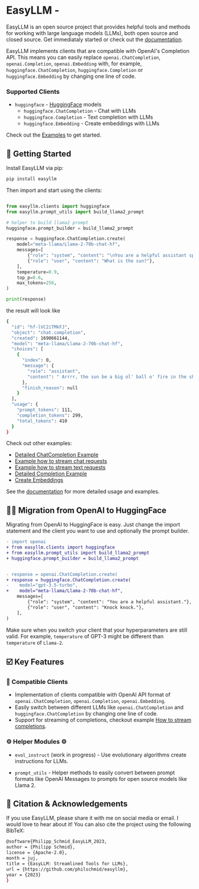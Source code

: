 # EasyLLM - 

EasyLLM is an open source project that provides helpful tools and methods for working with large language models (LLMs), both open source and closed source. Get immediataly started or check out the [documentation](https://philschmid.github.io/easyllm/).

EasyLLM implements clients that are compatible with OpenAI's Completion API. This means you can easily replace `openai.ChatCompletion`, `openai.Completion`, `openai.Embedding` with, for example, `huggingface.ChatCompletion`, `huggingface.Completion` or `huggingface.Embedding` by changing one line of code.

### Supported Clients 

* `huggingface` - [HuggingFace](https://huggingface.co/) models
  * `huggingface.ChatCompletion` - Chat with LLMs
  * `huggingface.Completion` - Text completion with LLMs
  * `huggingface.Embedding` - Create embeddings with LLMs

Check out the [Examples](./examples) to get started.

## 🚀 Getting Started

Install EasyLLM via pip:

```bash
pip install easyllm
```

Then import and start using the clients:

```python

from easyllm.clients import huggingface
from easyllm.prompt_utils import build_llama2_prompt

# helper to build llama2 prompt
huggingface.prompt_builder = build_llama2_prompt

response = huggingface.ChatCompletion.create(
    model="meta-llama/Llama-2-70b-chat-hf",
    messages=[
        {"role": "system", "content": "\nYou are a helpful assistant speaking like a pirate. argh!"},
        {"role": "user", "content": "What is the sun?"},
    ],
    temperature=0.9,
    top_p=0.6,
    max_tokens=256,
)

print(response)
```
the result will look like 

```bash
{
  "id": "hf-lVC2iTMkFJ",
  "object": "chat.completion",
  "created": 1690661144,
  "model": "meta-llama/Llama-2-70b-chat-hf",
  "choices": [
    {
      "index": 0,
      "message": {
        "role": "assistant",
        "content": " Arrrr, the sun be a big ol' ball o' fire in the sky, me hearty! It be the source o' light and warmth for our fair planet, and it be a mighty powerful force, savvy? Without the sun, we'd be sailin' through the darkness, lost and cold, so let's give a hearty \"Yarrr!\" for the sun, me hearties! Arrrr!"
      },
      "finish_reason": null
    }
  ],
  "usage": {
    "prompt_tokens": 111,
    "completion_tokens": 299,
    "total_tokens": 410
  }
}
```

Check out other examples:
* [Detailed ChatCompletion Example](notebboks/chat-completion-api.ipynb)
* [Example how to stream chat requests](notebboks/stream-chat-completions.ipynb)
* [Example how to stream text requests](notebboks/stream-text-completions.ipynb)
* [Detailed Completion Example](notebboks/text-completion-api.ipynb)
* [Create Embeddings](notebboks/get-embeddings)

See the [documentation](https://philschmid.github.io/easyllm/) for more detailed usage and examples.

## 💪🏻 Migration from OpenAI to HuggingFace

Migrating from OpenAI to HuggingFace is easy. Just change the import statement and the client you want to use and optionally the prompt builder.

```diff
- import openai
+ from easyllm.clients import huggingface
+ from easyllm.prompt_utils import build_llama2_prompt
+ huggingface.prompt_builder = build_llama2_prompt


- response = openai.ChatCompletion.create(
+ response = huggingface.ChatCompletion.create(
-    model="gpt-3.5-turbo",
+    model="meta-llama/Llama-2-70b-chat-hf",
    messages=[
        {"role": "system", "content": "You are a helpful assistant."},
        {"role": "user", "content": "Knock knock."},
    ],
)
```

Make sure when you switch your client that your hyperparameters are still valid. For example, `temperature` of GPT-3 might be different than `temperature` of `Llama-2`.

## ☑️ Key Features

### 🤝 Compatible Clients

- Implementation of clients compatible with OpenAI API format of `openai.ChatCompletion`, `openai.Completion`, `openai.Embedding`.
- Easily switch between different LLMs like `openai.ChatCompletion` and `huggingface.ChatCompletion` by changing one line of code. 
- Support for streaming of completions, checkout example [How to stream completions](./notebooks/stream-chat-completions.ipynb).

### ⚙️ Helper Modules ⚙️

- `evol_instruct` (work in progress) - Use evolutionary algorithms create instructions for LLMs.

- `prompt_utils` - Helper methods to easily convert between prompt formats like OpenAI Messages to prompts for open source models like Llama 2.

## 📔 Citation & Acknowledgements

If you use EasyLLM, please share it with me on social media or email. I would love to hear about it!
You can also cite the project using the following BibTeX:

```bash
@software{Philipp_Schmid_EasyLLM_2023,
author = {Philipp Schmid},
license = {Apache-2.0},
month = juj,
title = {EasyLLM: Streamlined Tools for LLMs},
url = {https://github.com/philschmid/easyllm},
year = {2023}
}
```
